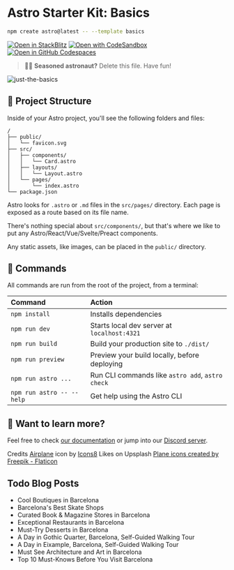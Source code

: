 # Astro Starter Kit: Basics

```sh
npm create astro@latest -- --template basics
```

[![Open in StackBlitz](https://developer.stackblitz.com/img/open_in_stackblitz.svg)](https://stackblitz.com/github/withastro/astro/tree/latest/examples/basics)
[![Open with CodeSandbox](https://assets.codesandbox.io/github/button-edit-lime.svg)](https://codesandbox.io/p/sandbox/github/withastro/astro/tree/latest/examples/basics)
[![Open in GitHub Codespaces](https://github.com/codespaces/badge.svg)](https://codespaces.new/withastro/astro?devcontainer_path=.devcontainer/basics/devcontainer.json)

> 🧑‍🚀 **Seasoned astronaut?** Delete this file. Have fun!

![just-the-basics](https://github.com/withastro/astro/assets/2244813/a0a5533c-a856-4198-8470-2d67b1d7c554)

## 🚀 Project Structure

Inside of your Astro project, you'll see the following folders and files:

```text
/
├── public/
│   └── favicon.svg
├── src/
│   ├── components/
│   │   └── Card.astro
│   ├── layouts/
│   │   └── Layout.astro
│   └── pages/
│       └── index.astro
└── package.json
```

Astro looks for `.astro` or `.md` files in the `src/pages/` directory. Each page is exposed as a route based on its file name.

There's nothing special about `src/components/`, but that's where we like to put any Astro/React/Vue/Svelte/Preact components.

Any static assets, like images, can be placed in the `public/` directory.

## 🧞 Commands

All commands are run from the root of the project, from a terminal:

| Command                   | Action                                           |
| :------------------------ | :----------------------------------------------- |
| `npm install`             | Installs dependencies                            |
| `npm run dev`             | Starts local dev server at `localhost:4321`      |
| `npm run build`           | Build your production site to `./dist/`          |
| `npm run preview`         | Preview your build locally, before deploying     |
| `npm run astro ...`       | Run CLI commands like `astro add`, `astro check` |
| `npm run astro -- --help` | Get help using the Astro CLI                     |

## 👀 Want to learn more?

Feel free to check [our documentation](https://docs.astro.build) or jump into our [Discord server](https://astro.build/chat).

Credits
<a target="_blank" href="https://icons8.com/icon/9352/airplane-take-off">Airplane</a> icon by <a target="_blank" href="https://icons8.com">Icons8</a>
Likes on Upsplash
<a href="https://www.flaticon.com/free-icons/plane" title="plane icons">Plane icons created by Freepik - Flaticon</a>

## Todo Blog Posts

* Cool Boutiques in Barcelona
* Barcelona's Best Skate Shops
* Curated Book & Magazine Stores in Barcelona
* Exceptional Restaurants in Barcelona
* Must-Try Desserts in Barcelona
* A Day in Gothic Quarter, Barcelona, Self-Guided Walking Tour
* A Day in Eixample, Barcelona, Self-Guided Walking Tour
* Must See Architecture and Art in Barcelona
* Top 10 Must-Knows Before You Visit Barcelona

